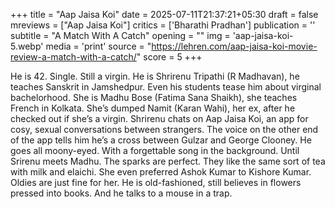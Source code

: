 +++
title = "Aap Jaisa Koi"
date = 2025-07-11T21:37:21+05:30
draft = false
mreviews = ["Aap Jaisa Koi"]
critics = ['Bharathi Pradhan']
publication = ''
subtitle = "A Match With A Catch"
opening = ""
img = 'aap-jaisa-koi-5.webp'
media = 'print'
source = "https://lehren.com/aap-jaisa-koi-movie-review-a-match-with-a-catch/"
score = 5
+++

He is 42. Single. Still a virgin. He is Shrirenu Tripathi (R Madhavan), he teaches Sanskrit in Jamshedpur. Even his students tease him about virginal bachelorhood. She is Madhu Bose (Fatima Sana Shaikh), she teaches French in Kolkata. She’s dumped Namit (Karan Wahi), her ex, after he checked out if she’s a virgin. Shrirenu chats on Aap Jaisa Koi, an app for cosy, sexual conversations between strangers. The voice on the other end of the app tells him he’s a cross between Gulzar and George Clooney. He goes all moony-eyed. With a forgettable song in the background. Until Srirenu meets Madhu. The sparks are perfect. They like the same sort of tea with milk and elaichi. She even preferred Ashok Kumar to Kishore Kumar. Oldies are just fine for her. He is old-fashioned, still believes in flowers pressed into books. And he talks to a mouse in a trap.
